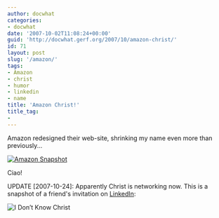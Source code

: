 ```yaml
---
author: docwhat
categories:
- docwhat
date: '2007-10-02T11:08:24+00:00'
guid: 'http://docwhat.gerf.org/2007/10/amazon-christ/'
id: 71
layout: post
slug: '/amazon/'
tags:
- Amazon
- christ
- humor
- linkedin
- name
title: 'Amazon Christ!'
title_tag:
-
---
```


Amazon redesigned their web-site, shrinking my name even more than
previously...

[![Amazon
Snapshot](/files/2007/10/amazon-christ.png)](/files/2007/10/amazon-christ.png "Amazon Snapshot")

Ciao!

UPDATE \[2007-10-24\]: Apparently Christ is networking now. This is a
snapshot of a friend's invitation on [LinkedIn](http://linkedin.com/):

![I Don’t Know Christ](/files/2007/10/idontknowchrist.png)
